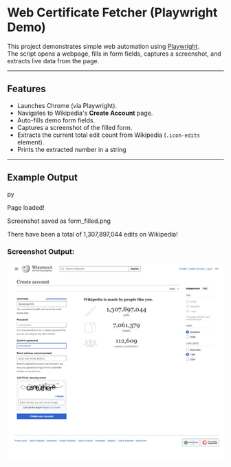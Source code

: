 # Web Certificate Fetcher (Playwright Demo)

This project demonstrates simple web automation using [Playwright](https://playwright.dev/python/).  
The script opens a webpage, fills in form fields, captures a screenshot, and extracts live data from the page.

---

## Features
- Launches Chrome (via Playwright).
- Navigates to Wikipedia's **Create Account** page.
- Auto-fills demo form fields.
- Captures a screenshot of the filled form.
- Extracts the current total edit count from Wikipedia (`.icon-edits` element).
- Prints the extracted number in a string

---

## Example Output

py

Page loaded!

Screenshot saved as form_filled.png

There have been a total of 1,307,897,044 edits on Wikipedia!

### Screenshot Output: ###
![image](screenshots/form_filled.png)
